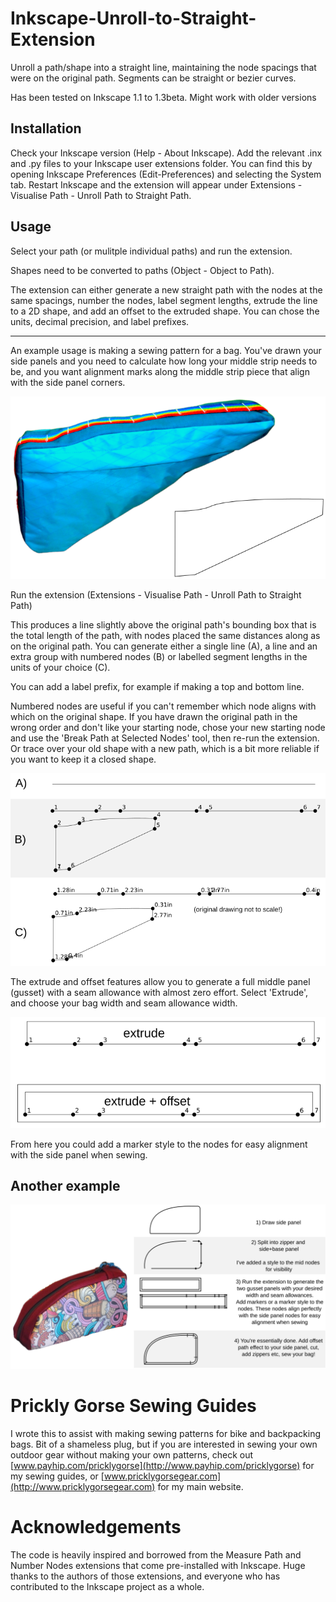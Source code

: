 # Inkscape-Unroll-to-Straight-Extension

Unroll a path/shape into a straight line, maintaining the node spacings that were on the original path. Segments can be straight or bezier curves.

Has been tested on Inkscape 1.1 to 1.3beta. Might work with older versions

## Installation

Check your Inkscape version (Help - About Inkscape). Add the relevant .inx and .py files to your Inkscape user extensions folder. You can find this by opening Inkscape Preferences (Edit-Preferences) and selecting the System tab. Restart Inkscape and the extension will appear under Extensions - Visualise Path - Unroll Path to Straight Path.

## Usage

Select your path (or mulitple individual paths) and run the extension.

Shapes need to be converted to paths (Object - Object to Path).

The extension can either generate a new straight path with the nodes at the same spacings, number the nodes, label segment lengths, extrude the line to a 2D shape, and add an offset to the extruded shape. You can chose the units, decimal precision, and label prefixes.

------------------------------------------------------------------------

An example usage is making a sewing pattern for a bag. You've drawn your side panels and you need to calculate how long your middle strip needs to be, and you want alignment marks along the middle strip piece that align with the side panel corners.

![](images/bag%20example.png)

Run the extension (Extensions - Visualise Path - Unroll Path to Straight Path)

This produces a line slightly above the original path's bounding box that is the total length of the path, with nodes placed the same distances along as on the original path. You can generate either a single line (A), a line and an extra group with numbered nodes (B) or labelled segment lengths in the units of your choice (C).

You can add a label prefix, for example if making a top and bottom line.

Numbered nodes are useful if you can't remember which node aligns with which on the original shape. If you have drawn the original path in the wrong order and don't like your starting node, chose your new starting node and use the 'Break Path at Selected Nodes' tool, then re-run the extension. Or trace over your old shape with a new path, which is a bit more reliable if you want to keep it a closed shape.

![](images/line%20examples.png)

The extrude and offset features allow you to generate a full middle panel (gusset) with a seam allowance with almost zero effort. Select 'Extrude', and choose your bag width and seam allowance width.

![](images/extrude%20offset.png)

From here you could add a marker style to the nodes for easy alignment with the side panel when sewing.

## Another example

![](images/example2.png)

# Prickly Gorse Sewing Guides

I wrote this to assist with making sewing patterns for bike and backpacking bags. Bit of a shameless plug, but if you are interested in sewing your own outdoor gear without making your own patterns, check out [www.payhip.com/pricklygorse](http://www.payhip.com/pricklygorse) for my sewing guides, or [www.pricklygorsegear.com](http://www.pricklygorsegear.com) for my main website.

# Acknowledgements

The code is heavily inspired and borrowed from the Measure Path and Number Nodes extensions that come pre-installed with Inkscape. Huge thanks to the authors of those extensions, and everyone who has contributed to the Inkscape project as a whole.
